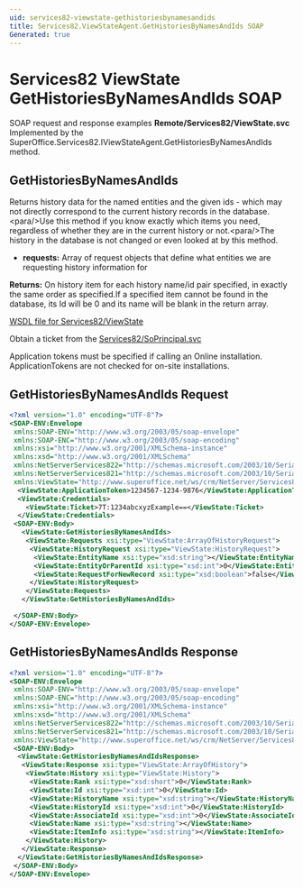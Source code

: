 ```yaml
---
uid: services82-viewstate-gethistoriesbynamesandids
title: Services82.ViewStateAgent.GetHistoriesByNamesAndIds SOAP
Generated: true
---
```


# Services82 ViewState GetHistoriesByNamesAndIds SOAP

SOAP request and response examples **Remote/Services82/ViewState.svc**
Implemented by the <see cref="M:SuperOffice.Services82.IViewStateAgent.GetHistoriesByNamesAndIds">SuperOffice.Services82.IViewStateAgent.GetHistoriesByNamesAndIds</see> method.

## GetHistoriesByNamesAndIds

Returns history data for the named entities and the given ids - which may not directly correspond to the current history records in the database.&lt;para/&gt;Use this method if you know exactly which items you need, regardless of whether they are in the current history or not.&lt;para/&gt;The history in the database is not changed or even looked at by this method.

* **requests:** Array of request objects that define what entities we are requesting history information for

**Returns:** On history item for each history name/id pair specified, in exactly the same order as specified.<para />If a specified item cannot be found in the database, its Id will be 0 and its name will be blank in the return array.


[WSDL file for Services82/ViewState](../Services82-ViewState.md)

Obtain a ticket from the [Services82/SoPrincipal.svc](../SoPrincipal/index.md)

Application tokens must be specified if calling an Online installation. ApplicationTokens are not checked for on-site installations.

## GetHistoriesByNamesAndIds Request

```xml
<?xml version="1.0" encoding="UTF-8"?>
<SOAP-ENV:Envelope
 xmlns:SOAP-ENV="http://www.w3.org/2003/05/soap-envelope"
 xmlns:SOAP-ENC="http://www.w3.org/2003/05/soap-encoding"
 xmlns:xsi="http://www.w3.org/2001/XMLSchema-instance"
 xmlns:xsd="http://www.w3.org/2001/XMLSchema"
 xmlns:NetServerServices822="http://schemas.microsoft.com/2003/10/Serialization/Arrays"
 xmlns:NetServerServices821="http://schemas.microsoft.com/2003/10/Serialization/"
 xmlns:ViewState="http://www.superoffice.net/ws/crm/NetServer/Services82">
  <ViewState:ApplicationToken>1234567-1234-9876</ViewState:ApplicationToken>
  <ViewState:Credentials>
    <ViewState:Ticket>7T:1234abcxyzExample==</ViewState:Ticket>
  </ViewState:Credentials>
 <SOAP-ENV:Body>
   <ViewState:GetHistoriesByNamesAndIds>
    <ViewState:Requests xsi:type="ViewState:ArrayOfHistoryRequest">
     <ViewState:HistoryRequest xsi:type="ViewState:HistoryRequest">
      <ViewState:EntityName xsi:type="xsd:string"></ViewState:EntityName>
      <ViewState:EntityOrParentId xsi:type="xsd:int">0</ViewState:EntityOrParentId>
      <ViewState:RequestForNewRecord xsi:type="xsd:boolean">false</ViewState:RequestForNewRecord>
     </ViewState:HistoryRequest>
    </ViewState:Requests>
   </ViewState:GetHistoriesByNamesAndIds>

 </SOAP-ENV:Body>
</SOAP-ENV:Envelope>

```


## GetHistoriesByNamesAndIds Response

```xml
<?xml version="1.0" encoding="UTF-8"?>
<SOAP-ENV:Envelope
 xmlns:SOAP-ENV="http://www.w3.org/2003/05/soap-envelope"
 xmlns:SOAP-ENC="http://www.w3.org/2003/05/soap-encoding"
 xmlns:xsi="http://www.w3.org/2001/XMLSchema-instance"
 xmlns:xsd="http://www.w3.org/2001/XMLSchema"
 xmlns:NetServerServices822="http://schemas.microsoft.com/2003/10/Serialization/Arrays"
 xmlns:NetServerServices821="http://schemas.microsoft.com/2003/10/Serialization/"
 xmlns:ViewState="http://www.superoffice.net/ws/crm/NetServer/Services82">
 <SOAP-ENV:Body>
  <ViewState:GetHistoriesByNamesAndIdsResponse>
   <ViewState:Response xsi:type="ViewState:ArrayOfHistory">
    <ViewState:History xsi:type="ViewState:History">
     <ViewState:Rank xsi:type="xsd:short">0</ViewState:Rank>
     <ViewState:Id xsi:type="xsd:int">0</ViewState:Id>
     <ViewState:HistoryName xsi:type="xsd:string"></ViewState:HistoryName>
     <ViewState:HistoryId xsi:type="xsd:int">0</ViewState:HistoryId>
     <ViewState:AssociateId xsi:type="xsd:int">0</ViewState:AssociateId>
     <ViewState:Name xsi:type="xsd:string"></ViewState:Name>
     <ViewState:ItemInfo xsi:type="xsd:string"></ViewState:ItemInfo>
    </ViewState:History>
   </ViewState:Response>
  </ViewState:GetHistoriesByNamesAndIdsResponse>
 </SOAP-ENV:Body>
</SOAP-ENV:Envelope>

```

